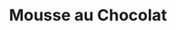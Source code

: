 ---
layout: recette-v2
categories: [recettes]
hidden: true
lang: fr
sitemap: true
title: Mousse au Chocolat
type: sucre
---
